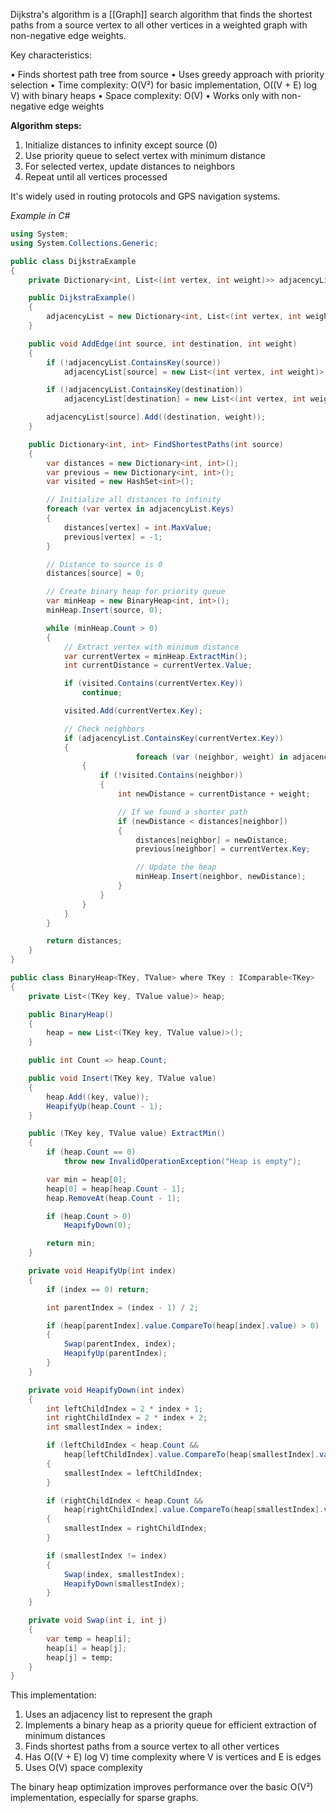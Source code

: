 Dijkstra's algorithm is a [[Graph]] search algorithm that finds the shortest paths from a source vertex to all other vertices in a weighted graph with non-negative edge weights.

Key characteristics:

• Finds shortest path tree from source
• Uses greedy approach with priority selection
• Time complexity: O(V²) for basic implementation, O((V + E) log V) with binary heaps
• Space complexity: O(V)
• Works only with non-negative edge weights

**Algorithm steps:**

1. Initialize distances to infinity except source (0)
2. Use priority queue to select vertex with minimum distance
3. For selected vertex, update distances to neighbors
4. Repeat until all vertices processed

It's widely used in routing protocols and GPS navigation systems.

*Example in C#*


```C#
using System;
using System.Collections.Generic;

public class DijkstraExample
{
    private Dictionary<int, List<(int vertex, int weight)>> adjacencyList;

    public DijkstraExample()
    {
        adjacencyList = new Dictionary<int, List<(int vertex, int weight)>>();
    }

    public void AddEdge(int source, int destination, int weight)
    {
        if (!adjacencyList.ContainsKey(source))
            adjacencyList[source] = new List<(int vertex, int weight)>();

        if (!adjacencyList.ContainsKey(destination))
            adjacencyList[destination] = new List<(int vertex, int weight)>();

        adjacencyList[source].Add((destination, weight));
    }

    public Dictionary<int, int> FindShortestPaths(int source)
    {
        var distances = new Dictionary<int, int>();
        var previous = new Dictionary<int, int>();
        var visited = new HashSet<int>();

        // Initialize all distances to infinity
        foreach (var vertex in adjacencyList.Keys)
        {
            distances[vertex] = int.MaxValue;
            previous[vertex] = -1;
        }

        // Distance to source is 0
        distances[source] = 0;

        // Create binary heap for priority queue
        var minHeap = new BinaryHeap<int, int>();
        minHeap.Insert(source, 0);

        while (minHeap.Count > 0)
        {
            // Extract vertex with minimum distance
            var currentVertex = minHeap.ExtractMin();
            int currentDistance = currentVertex.Value;

            if (visited.Contains(currentVertex.Key))
                continue;

            visited.Add(currentVertex.Key);

            // Check neighbors
            if (adjacencyList.ContainsKey(currentVertex.Key))
            {
			                foreach (var (neighbor, weight) in adjacencyList[currentVertex.Key])
                {
                    if (!visited.Contains(neighbor))
                    {
                        int newDistance = currentDistance + weight;

                        // If we found a shorter path
                        if (newDistance < distances[neighbor])
                        {
                            distances[neighbor] = newDistance;
                            previous[neighbor] = currentVertex.Key;

                            // Update the heap
                            minHeap.Insert(neighbor, newDistance);
                        }
                    }
                }
            }
        }

        return distances;
    }
}

public class BinaryHeap<TKey, TValue> where TKey : IComparable<TKey>
{
    private List<(TKey key, TValue value)> heap;

    public BinaryHeap()
    {
        heap = new List<(TKey key, TValue value)>();
    }

    public int Count => heap.Count;

    public void Insert(TKey key, TValue value)
    {
        heap.Add((key, value));
        HeapifyUp(heap.Count - 1);
    }

    public (TKey key, TValue value) ExtractMin()
    {
        if (heap.Count == 0)
            throw new InvalidOperationException("Heap is empty");

        var min = heap[0];
        heap[0] = heap[heap.Count - 1];
        heap.RemoveAt(heap.Count - 1);

        if (heap.Count > 0)
            HeapifyDown(0);

        return min;
    }

    private void HeapifyUp(int index)
    {
        if (index == 0) return;

        int parentIndex = (index - 1) / 2;

        if (heap[parentIndex].value.CompareTo(heap[index].value) > 0)
        {
            Swap(parentIndex, index);
            HeapifyUp(parentIndex);
        }
    }

    private void HeapifyDown(int index)
    {
        int leftChildIndex = 2 * index + 1;
        int rightChildIndex = 2 * index + 2;
        int smallestIndex = index;

        if (leftChildIndex < heap.Count &&
            heap[leftChildIndex].value.CompareTo(heap[smallestIndex].value) < 0)
        {
            smallestIndex = leftChildIndex;
        }

        if (rightChildIndex < heap.Count &&
            heap[rightChildIndex].value.CompareTo(heap[smallestIndex].value) < 0)
        {
            smallestIndex = rightChildIndex;
        }

        if (smallestIndex != index)
        {
            Swap(index, smallestIndex);
            HeapifyDown(smallestIndex);
        }
    }

    private void Swap(int i, int j)
    {
        var temp = heap[i];
        heap[i] = heap[j];
        heap[j] = temp;
    }
}
```

This implementation:

1. Uses an adjacency list to represent the graph
2. Implements a binary heap as a priority queue for efficient extraction of minimum distances
3. Finds shortest paths from a source vertex to all other vertices
4. Has O((V + E) log V) time complexity where V is vertices and E is edges
5. Uses O(V) space complexity

The binary heap optimization improves performance over the basic O(V²) implementation, especially for sparse graphs.